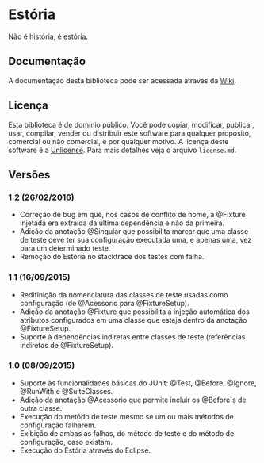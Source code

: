 # Estória

Não é história, é estória.

## Documentação

A documentação desta biblioteca pode ser acessada através da [Wiki](https://github.com/lucasPereira/estoria/wiki).

## Licença

Esta biblioteca é de domínio público. Você pode copiar, modificar, publicar, usar, compilar, vender ou distribuir este software para qualquer proposito, comercial ou não comercial, e por qualquer motivo. A licença deste software é a [Unlicense](http://unlicense.org/). Para mais detalhes veja o arquivo `license.md`.

## Versões

### 1.2 (26/02/2016)

* Correção de bug em que, nos casos de conflito de nome, a @Fixture injetada era extraída da última dependência e não da primeira.
* Adição da anotação @Singular que possibilita marcar que uma classe de teste deve ter sua configuração executada uma, e apenas uma, vez para um determinado teste.
* Remoção do Estória no stacktrace dos testes com falha.

### 1.1 (16/09/2015)

* Redifinição da nomenclatura das classes de teste usadas como configuração (de @Acessorio para @FixtureSetup).
* Adição da anotação @Fixture que possibilita a injeção automática dos atributos configurados em uma classe que esteja dentro da anotação @FixtureSetup.
* Suporte à dependências indiretas entre classes de teste (referências indiretas de @FixtureSetup).

### 1.0 (08/09/2015)

* Suporte às funcionalidades básicas do JUnit: @Test, @Before, @Ignore, @RunWith e @SuiteClasses.
* Adição da anotação @Acessorio que permite incluir os @Before`s de outra classe.
* Execução do metódo de teste mesmo se um ou mais métodos de configuração falharem.
* Exibição de ambas as falhas, do método de teste e do método de configuração, caso existam.
* Execução do Estória através do Eclipse.
